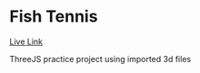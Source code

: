 # Fish Tennis


[Live Link](https://parduckids.github.io/fish-tennis)


ThreeJS  practice project using imported 3d files

